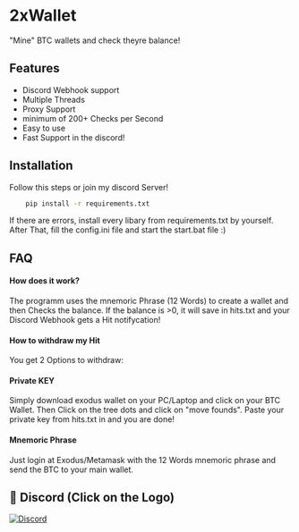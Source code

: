 
# 2xWallet

"Mine" BTC wallets and check theyre balance!


## Features

- Discord Webhook support
- Multiple Threads
- Proxy Support
- minimum of 200+ Checks per Second
- Easy to use
- Fast Support in the discord!


## Installation

Follow this steps or join my discord Server!

```bash
    pip install -r requirements.txt
```
If there are errors, install every libary from requirements.txt by yourself.
After That, fill the config.ini file and start the start.bat file :)
## FAQ

#### How does it work?

The programm uses the mnemoric Phrase (12 Words) to create a wallet and then Checks the balance. If the balance is >0, it will save in hits.txt and your Discord Webhook gets a Hit notifycation!

#### How to withdraw my Hit

You get 2 Options to withdraw:

#### Private KEY
Simply download exodus wallet on your PC/Laptop and click on your BTC Wallet. Then Click on the tree dots and click on "move founds". Paste your private key from hits.txt in and you are done!

#### Mnemoric Phrase
Just login at Exodus/Metamask with the 12 Words mnemoric phrase and send the BTC to your main wallet. 

## 🔗 Discord (Click on the Logo)
[![Discord](https://www.designtagebuch.de/wp-content/uploads/mediathek//2021/05/discord-logo-1100x825.jpg)](https://discord.gg/xVttMAQzhQ)


